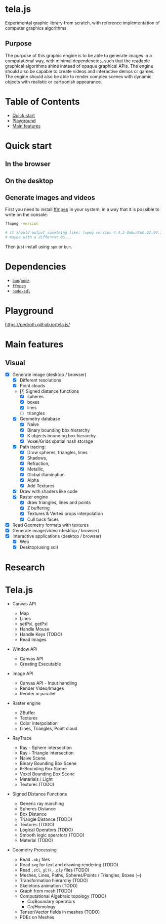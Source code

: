 # tela.js

Experimental graphic library from scratch, with reference implementation of computer graphics algorithms.

## Purpose

The purpose of this graphic engine is to be able to generate images in a computational way, with minimal dependencies, such that the readable graphical algorithms shine instead of opaque graphical APIs. The engine should also be capable to create videos and interactive demos or games. The engine should also be able to render complex scenes with dynamic objects with realistic or cartoonish appearance.

# Table of Contents

- [Quick start](#quick-start)
- [Playground](#playground)
- [Main features](#main-features)

# Quick start

## In the browser

## On the desktop

## Generate images and videos

First you need to install [ffmpeg][ffmpeg] in your system, in a way that it is possible to write on the console:
```bash
ffmpeg -version 

# it should output something like: fmpeg version 4.4.2-0ubuntu0.22.04.1...
# maybe with a different OS...

```

Then just install using `npm` or `bun`.

# Dependencies

- [`bun`][bun]/[`node`][node]
- [`ffmpeg`][ffmpeg]
- [`node-sdl`][sdl]


# Playground

https://pedroth.github.io/tela.js/

# Main features

## Visual
- [X] Generate image (desktop /  browser)
	- [X] Different resolutions
	- [X] Point clouds
	- [/] Signed distance functions
		- [X] spheres
		- [X] boxes
		- [X] lines
		- [ ] triangles
	- [X] Geometry database
		- [X] Naive
		- [X] Binary bounding box hierarchy
		- [X] K objects bounding box hierarchy
		- [X] Voxel/Grids spatial hash storage
	- [X] Path tracing: 
		- [X] Draw spheres, triangles, lines
		- [X] Shadows,
		- [X] Refraction,
		- [X] Metallic,
		- [X] Global illumination
		- [X] Alpha
		- [X] Add Textures
	- [X] Draw with shaders like code
	- [X] Raster engine
		- [X] draw triangles, lines and points
		- [X] Z buffering
		- [X] Textures & Vertex props interpolation
		- [X] Cull back faces
- [X] Read Geometry formats with textures
- [X] Generate image/video (desktop /  browser)
- [X] Interactive applications (desktop / browser)
	- [X] Web
	- [X] Desktop(using sdl)

# Research


# Tela.js

- Canvas API
	- Map
	- Lines
	- setPxl, getPxl
	- Handle Mouse
	- Handle Keys (TODO)
	- Read Images

- Window API
	- Canvas API
	- Creating Executable

- Image API
	- Canvas API `-` Input handling
	- Render Video/Images
	- Render in parallel

- Raster engine
	- ZBuffer
	- Textures
	- Color interpolation
	- Lines, Triangles, Point cloud

- RayTrace
	- Ray - Sphere intersection
	- Ray - Triangle intersection
	- Naive Scene
	- Binary Bounding Box Scene
	- K-Bounding Box Scene
	- Voxel Bounding Box Scene
	- Materials / Light
	- Textures (TODO)

- Signed Distance Functions
	- Generic ray marching
	- Spheres Distance
	- Box Distance
	- Triangle Distance (TODO)
	- Textures (TODO)
	- Logical Operators (TODO)
	- Smooth logic operators (TODO)
	- Material (TODO)

- Geometry Processing
	- Read `.obj` files
	- Read `svg` for text and drawing rendering (TODO)
	- Read `.stl`, `glTF`, `.ply` files (TODO)
	- Meshes, Lines, Paths, Spheres/Points / Triangles, Boxes (~)
	- Transformation hierarchy (TODO)
	- Skeletons animation (TODO)
	- Graph from mesh (TODO)
	- Computational Algebraic topology (TODO)
		- Co/Boundary operators
		- Co/Homology
	- Tensor/Vector fields in meshes (TODO) 
	- PDEs on Meshes



[ffmpeg]: https://ffmpeg.org/
[bun]: https://bun.sh/
[node]: https://nodejs.org/en
[sdl]: https://github.com/kmamal/node-sdl

